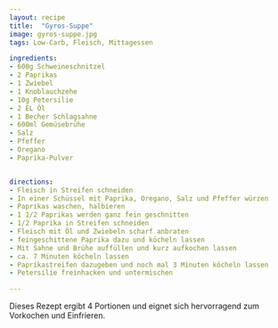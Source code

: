 ```yaml
---
layout: recipe
title:  "Gyros-Suppe"
image: gyros-suppe.jpg
tags: Low-Carb, Fleisch, Mittagessen

ingredients:
- 600g Schweineschnitzel
- 2 Paprikas
- 1 Zwiebel
- 1 Knoblauchzehe
- 10g Petersilie
- 2 EL Öl
- 1 Becher Schlagsahne
- 600ml Gemüsebrühe
- Salz
- Pfeffer
- Oregano
- Paprika-Pulver


directions:
- Fleisch in Streifen schneiden
- In einer Schüssel mit Paprika, Oregano, Salz und Pfeffer würzen
- Paprikas waschen, halbieren
- 1 1/2 Paprikas werden ganz fein geschnitten
- 1/2 Paprika in Streifen schneiden
- Fleisch mit Öl und Zwiebeln scharf anbraten
- feingeschittene Paprika dazu und köcheln lassen
- Mit Sahne und Brühe auffüllen und kurz aufkochen lassen
- ca. 7 Minuten köcheln lassen
- Paprikastreifen dazugeben und noch mal 3 Minuten köcheln lassen
- Petersilie freinhacken und untermischen

---
```


Dieses Rezept ergibt 4 Portionen und eignet sich hervorragend zum Vorkochen und Einfrieren.
